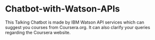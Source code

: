 # Chatbot-with-Watson-APIs
This Talking Chatbot is made by IBM Watson API services which can suggest you courses from Coursera.org. It can also clarify your queries regarding the Coursera website.
